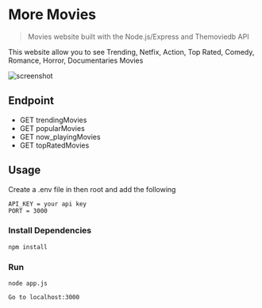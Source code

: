# More Movies
> Movies website built with the Node.js/Express and Themoviedb API

This website allow you to see Trending, Netfix, Action, Top Rated, Comedy, Romance, Horror, Documentaries Movies

![screenshot](https://alejnr.github.io/assets/images/projects/moreMovies.PNG)

## Endpoint

- GET trendingMovies
- GET popularMovies
- GET now_playingMovies
- GET topRatedMovies

## Usage

Create a .env file in then root and add the following

```
API_KEY = your api key
PORT = 3000
```

### Install Dependencies

```
npm install
```

### Run

```
node app.js

Go to localhost:3000
```
